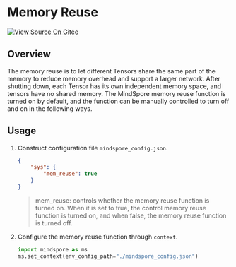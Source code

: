 # Memory Reuse

[![View Source On Gitee](https://mindspore-website.obs.cn-north-4.myhuaweicloud.com/website-images/r2.3.q1/resource/_static/logo_source_en.svg)](https://gitee.com/mindspore/docs/blob/r2.3.q1/tutorials/experts/source_en/optimize/mem_reuse.md)

## Overview

The memory reuse is to let different Tensors share the same part of the memory to reduce memory overhead and support a larger network. After shutting down, each Tensor has its own independent memory space, and tensors have no shared memory.
The MindSpore memory reuse function is turned on by default, and the function can be manually controlled to turn off and on in the following ways.

## Usage

1. Construct configuration file `mindspore_config.json`.

    ```json
    {
        "sys": {
            "mem_reuse": true
        }
    }
    ```

    > mem_reuse: controls whether the memory reuse function is turned on. When it is set to true, the control memory reuse function is turned on, and when false, the memory reuse function is turned off.

2. Configure the memory reuse function through `context`.

    ```python
    import mindspore as ms
    ms.set_context(env_config_path="./mindspore_config.json")
    ```